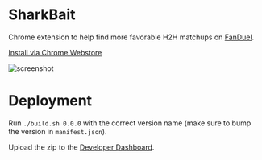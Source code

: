 # SharkBait
Chrome extension to help find more favorable H2H matchups on [FanDuel][ref].

[Install via Chrome Webstore][cws]

![screenshot](http://i.imgur.com/OGP5xAW.png)

# Deployment

Run `./build.sh 0.0.0` with the correct version name (make sure to bump
the version in `manifest.json`).

Upload the zip to the [Developer Dashboard][dash].

[ref]: https://www.fanduel.com/?invitedby=swan3788&cnl=da
[cws]: https://chrome.google.com/webstore/detail/sharkbait-fanduel-h2h-mat/gbeecoamngdjamekicofimchlefphmai
[dash]: https://chrome.google.com/webstore/developer/dashboard